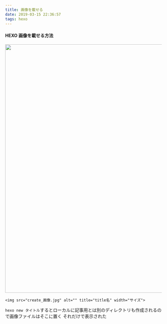 ```yaml
---
title: 画像を載せる
date: 2019-03-15 22:36:57
tags: hexo
---
```


#### HEXO 画像を載せる方法


<img src="create_time.png" alt="" title="画像を載せる" width="800">

```
<img src="create_画像.jpg" alt="" title="title名" width="サイズ">
```

<!--- more --->

`hexo new タイトル`するとローカルに記事用とは別のディレクトリも作成されるので画像ファイルはそこに置く
それだけで表示された
